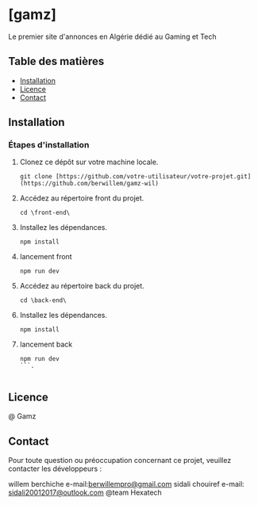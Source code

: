 # [gamz]

Le premier site d'annonces en Algérie dédié au Gaming et Tech

## Table des matières
- [Installation](#installation)
- [Licence](#licence)
- [Contact](#Contact)

## Installation


### Étapes d'installation
1. Clonez ce dépôt sur votre machine locale.
   ```shell
   git clone [https://github.com/votre-utilisateur/votre-projet.git](https://github.com/berwillem/gamz-wil)
   ```
2. Accédez au répertoire front du projet.
   ```shell
   cd \front-end\
   ```
3. Installez les dépendances.
   ```shell
   npm install
   ```
4. lancement front
   ```shell
   npm run dev
   ```
5. Accédez au répertoire back du projet.
   ```shell
   cd \back-end\
   ```
6. Installez les dépendances.
   ```shell
   npm install
   ```
7. lancement back
   ```shell
   npm run dev
   ```.


## Licence
@ Gamz
## Contact
Pour toute question ou préoccupation concernant ce projet, veuillez contacter les développeurs :

willem berchiche e-mail:berwillempro@gmail.com
sidali chouiref e-mail: sidali20012017@outlook.com
@team Hexatech